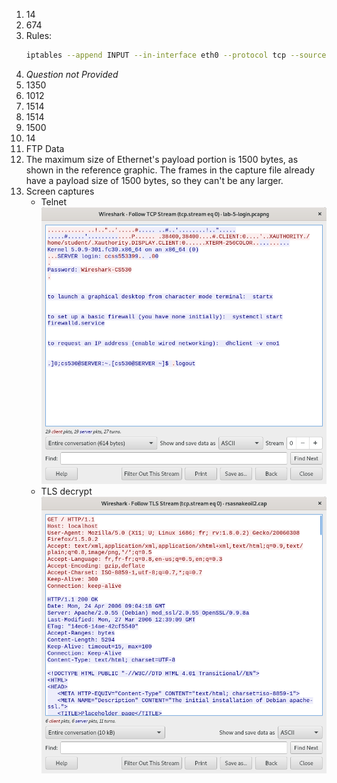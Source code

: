 1. 14
2. 674
3. Rules:
    ```sh
    iptables --append INPUT --in-interface eth0 --protocol tcp --source-port 7 --jump DROP
    ```
4. *Question not Provided*
5. 1350
6. 1012
7. 1514
8. 1514
9.  1500
10. 14
11. FTP Data
12. The maximum size of Ethernet's payload portion is 1500 bytes, as shown in the reference graphic. The frames in the capture file already have a payload size of 1500 bytes, so they can't be any larger.
13. Screen captures
    - Telnet
        ![](exposed.png)
    - TLS decrypt
        ![](snakeoil-decrypt.png)
